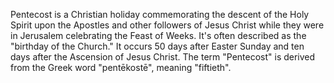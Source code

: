 Pentecost is a Christian holiday commemorating the descent of the Holy Spirit upon the Apostles and other followers of Jesus Christ while they were in Jerusalem celebrating the Feast of Weeks. It's often described as the "birthday of the Church." It occurs 50 days after Easter Sunday and ten days after the Ascension of Jesus Christ. The term "Pentecost" is derived from the Greek word "pentēkostē", meaning "fiftieth".